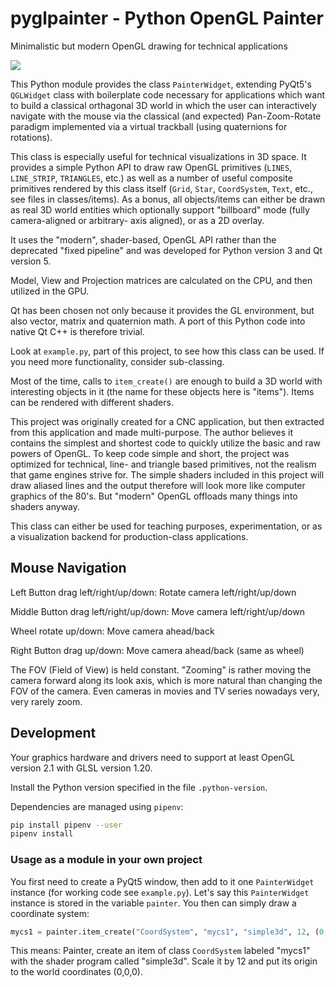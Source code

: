 # pyglpainter - Python OpenGL Painter

Minimalistic but modern OpenGL drawing for technical applications

![](http://michaelfranzl.com/wp-content/uploads/2016/04/Selection_309-1024x576.png)

This Python module provides the class `PainterWidget`, extending PyQt5's `QGLWidget` class with
boilerplate code necessary for applications which want to build a classical orthagonal 3D world in
which the user can interactively navigate with the mouse via the classical (and expected)
Pan-Zoom-Rotate paradigm implemented via a virtual trackball (using quaternions for rotations).

This class is especially useful for technical visualizations in 3D space. It provides a simple
Python API to draw raw OpenGL primitives (`LINES`, `LINE_STRIP`, `TRIANGLES`, etc.) as well as a
number of useful composite primitives rendered by this class itself (`Grid`, `Star`, `CoordSystem`,
`Text`, etc., see files in classes/items). As a bonus, all objects/items can either be drawn as real
3D world entities which optionally support "billboard" mode (fully camera-aligned or arbitrary- axis
aligned), or as a 2D overlay.

It uses the "modern", shader-based, OpenGL API rather than the deprecated "fixed pipeline" and was
developed for Python version 3 and Qt version 5.

Model, View and Projection matrices are calculated on the CPU, and then utilized in the GPU.

Qt has been chosen not only because it provides the GL environment, but also vector, matrix and
quaternion math. A port of this Python code into native Qt C++ is therefore trivial.

Look at `example.py`, part of this project, to see how this class can be used. If you need more
functionality, consider sub-classing.

Most of the time, calls to `item_create()` are enough to build a 3D world with interesting objects
in it (the name for these objects here is "items"). Items can be rendered with different shaders.

This project was originally created for a CNC application, but then extracted from this application
and made multi-purpose. The author believes it contains the simplest and shortest code to quickly
utilize the basic and raw powers of OpenGL. To keep code simple and short, the project was optimized
for technical, line- and triangle based primitives, not the realism that game engines strive for.
The simple shaders included in this project will draw aliased lines and the output therefore will
look more like computer graphics of the 80's.  But "modern" OpenGL offloads many things into shaders
anyway.

This class can either be used for teaching purposes, experimentation, or as a visualization backend
for production-class applications.

## Mouse Navigation

Left Button drag left/right/up/down: Rotate camera left/right/up/down

Middle Button drag left/right/up/down: Move camera left/right/up/down

Wheel rotate up/down: Move camera ahead/back

Right Button drag up/down: Move camera ahead/back (same as wheel)

The FOV (Field of View) is held constant. "Zooming" is rather moving the camera forward along its
look axis, which is more natural than changing the FOV of the camera. Even cameras in movies and TV
series nowadays very, very rarely zoom.


## Development

Your graphics hardware and drivers need to support at least OpenGL version 2.1 with GLSL version
1.20.

Install the Python version specified in the file `.python-version`.

Dependencies are managed using `pipenv`:

```sh
pip install pipenv --user
pipenv install
```


### Usage as a module in your own project

You first need to create a PyQt5 window, then add to it one `PainterWidget` instance (for working
code see `example.py`). Let's say this `PainterWidget` instance is stored in the variable `painter`.
You then can simply draw a coordinate system:

```python
mycs1 = painter.item_create("CoordSystem", "mycs1", "simple3d", 12, (0, 0, 0))
```

This means: Painter, create an item of class `CoordSystem` labeled "mycs1" with the shader program
called "simple3d". Scale it by 12 and put its origin to the world coordinates (0,0,0).
